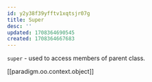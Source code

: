 ```yaml
---
id: y2y38f39yfftv1xqtsjr07g
title: Super
desc: ''
updated: 1708364690545
created: 1708364667683
---
```



`super` - used to access members of parent class.

[[paradigm.oo.context.object]]